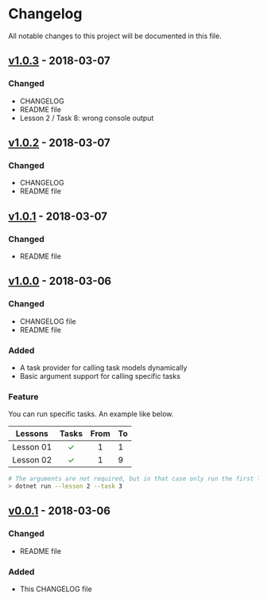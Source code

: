 # Changelog

All notable changes to this project will be documented in this file.

## [v1.0.3] - 2018-03-07

### Changed

*   CHANGELOG
*   README file
*   Lesson 2 / Task 8: wrong console output

## [v1.0.2] - 2018-03-07

### Changed

*   CHANGELOG
*   README file

## [v1.0.1] - 2018-03-07

### Changed

*   README file

## [v1.0.0] - 2018-03-06

### Changed

*   CHANGELOG file
*   README file

### Added

*   A task provider for calling task models dynamically
*   Basic argument support for calling specific tasks

### Feature

You can run specific tasks. An example like below.

| Lessons   |                   Tasks                   | From | To  |
| --------- | :---------------------------------------: | :--: | --- |
| Lesson 01 | <span style="color:green">&#10003;</span> |  1   | 1   |
| Lesson 02 | <span style="color:green">&#10003;</span> |  1   | 9   |

```sh
# The arguments are not required, but in that case only run the first lesson's first task
> dotnet run --lesson 2 --task 3
```

## [v0.0.1] - 2018-03-06

### Changed

*   README file

### Added

*   This CHANGELOG file

[v1.0.3]: https://github.com/nandordudas/CsharpCourse/compare/v1.0.2...v1.0.3 'Release: v1.0.3'
[v1.0.2]: https://github.com/nandordudas/CsharpCourse/compare/v1.0.1...v1.0.2 'Release: v1.0.2'
[v1.0.1]: https://github.com/nandordudas/CsharpCourse/compare/v1.0.0...v1.0.1 'Release: v1.0.1'
[v1.0.0]: https://github.com/nandordudas/CsharpCourse/compare/v0.0.1...v1.0.0 'Release: v1.0.0'
[v0.0.1]: https://github.com/nandordudas/CsharpCourse/releases/tag/v0.0.1 'Release: v0.0.1'
